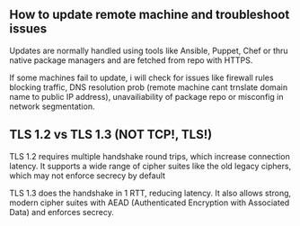 ## How to update remote machine and troubleshoot issues
Updates are normally handled using tools like Ansible, Puppet, Chef or thru native package managers and are fetched from
repo with HTTPS. 

If some machines fail to update, i will check for issues like firewall rules blocking traffic, DNS resolution prob
(remote machine cant trnslate domain name to public IP address), unavailiability of package repo or misconfig in network segmentation.

## TLS 1.2 vs TLS 1.3 (NOT TCP!, TLS!)
TLS 1.2 requires multiple handshake round trips, which increase connection latency. It supports a wide range of cipher suites like the old legacy ciphers, which may not enforce secrecy by default

TLS 1.3 does the handshake in 1 RTT, reducing latency. It also allows strong, modern cipher suites with AEAD (Authenticated
Encryption with Associated Data) and enforces secrecy.
